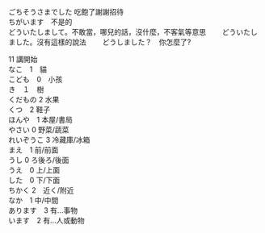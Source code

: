 ごちそうさまでした 吃飽了謝謝招待   
ちがいます　不是的  
どういたしまして。不敢當，哪兒的話，沒什麼，不客氣等意思　　
どういたしました。沒有這樣的說法　　
どうしました？　你怎麼了?  

11 講開始  
なこ　1　貓  
こども　0　小孩  
き　１　樹  
くだもの 2 水果  
くつ　2 鞋子  
ほんや　1 本屋/書局  
やさい 0 野菜/蔬菜  
れいぞうこ 3 冷藏庫/冰箱  
まえ　1 前/前面  
うし 0 ろ後ろ/後面  
うえ　0 上/上面   
した　0 下/下面  
ちかく 2　近く/附近  
なか　1 中/中間  
あります　3 有...事物    
います　2 有...人或動物  


